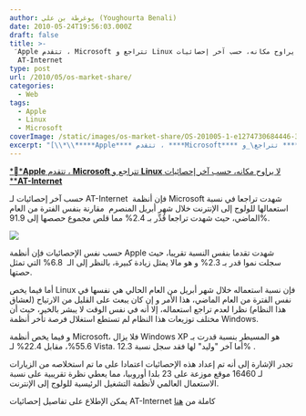 ```yaml
---
author: يوغرطة بن علي (Youghourta Benali)
date: 2010-05-24T19:56:03.000Z
draft: false
title: >-
  َApple تتقدم ، Microsoft تتراجع و Linux لا يراوح مكانه، حسب آخر إحصائيات
  AT-Internet
type: post
url: /2010/05/os-market-share/
categories:
  - Web
tags:
  - Apple
  - Linux
  - Microsoft
coverImage: /static/images/os-market-share/OS-201005-1-e1274730684446-300x109.png
excerpt: "[\\*\\*َ****Apple**** تتقدم ، ****Microsoft**** تتراجع\_و ****Linux**** لا يراوح مكانه، حسب آخر إحصائيات \\*\\***AT-Internet**](https://www.it-scoop.com/2010/05/os-market-share/)\n\nحسب آخر إحصائيات لـ AT-Internet\_ فإن أنظمة Microsoft شهدت تراجعا في نسبة استعمالها للولوج إلى الإنترنت خلال شهر أبريل المنصرم \_مقارنة بنفس الفترة من العام الماضي، حيث شهدت"
---
```

[\*\*َ****Apple**** تتقدم ، ****Microsoft**** تتراجع و ****Linux**** لا يراوح مكانه، حسب آخر إحصائيات \*\***AT-Internet**](https://www.it-scoop.com/2010/05/os-market-share/)

حسب آخر إحصائيات لـ AT-Internet  فإن أنظمة Microsoft شهدت تراجعا في نسبة استعمالها للولوج إلى الإنترنت خلال شهر أبريل المنصرم  مقارنة بنفس الفترة من العام الماضي، حيث شهدت تراجعا قُدِّر بـ 2.4% مما قلص مجموع حصصها إلى 91.9%.

![](/static/images/os-market-share/OS-201005-1-e1274730684446-300x109.png)

حسب نفس الإحصائيات فإن أنظمة Apple شهدت تقدما بنفس النسبة تقريبا، حيث سجلت نموا قدر بـ 2.3% و هو مالا يمثل زيادة كبيرة، بالنظر إلى الـ  6.8% التي تمثل حصتها.

أما فيما يخص Linux فإن نسبة استعماله خلال شهر أبريل من العام الحالي هي نفسها في نفس الفترة من العام الماضي، هذا الأمر و إن كان يبعث على القليل من الارتياح (لعشاق هذا النظام) نظرا لعدم تراجع استعماله، إلا أنه في نفس الوقت لا يبشر بالخير، حيث أن مختلف توزيعات هذا النظام لم تستطع استغلال فرصة تأخر أنظمة Windows.

و فيما يخص أنظمة Microsoft، فلا يزال Windows XP هو المسيطر بنسبة قدرت بـ 55.6%، مقابل 22.4% لـ Vista. أما آخر "وليد" لها فقد سجل نسبة 12.3% .

تجدر الإشارة إلى أنه تم إعداد هذه الإحصائيات اعتمادا على ما تم استخلاصه من الزيارات لـ 16460 موقع موزعة على 23 بلدا أوروبيا، مما يعطي نظرة تقريبية على نسبة الاستعمال العالمي لأنظمة التشغيل الرئيسية للولوج إلى الإنترنت.

يمكن الإطلاع على تفاصيل إحصائيات AT-Internet كاملة من [هنا](http://www.atinternet-institute.com/fr-fr/equipement-internaute/systemes-d-exploitation-avril-2010/index-1-1-7-197.html)
